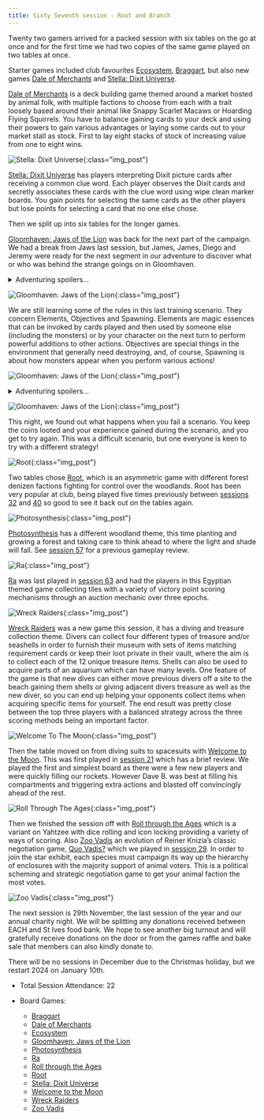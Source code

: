 ```yaml
---
title: Sixty Seventh session - Root and Branch
---
```


Twenty two gamers arrived for a packed session with six tables on the go at once and for the first time we had two copies of the same game played on two tables at once. 

Starter games included club favourites [Ecosystem][E], [Braggart][Brag], but also new games [Dale of Merchants][DoM] and [Stella: Dixit Universe][SDU].

[Dale of Merchants][DoM] is a deck building game themed around a market hosted by animal folk, with multiple factions to choose from each with a trait loosely based around their animal like Snappy Scarlet Macaws or Hoarding Flying Squirrels. You have to balance gaining cards to your deck and using their powers to gain various advantages or laying some cards out to your market stall as stock. First to lay eight stacks of stock of increasing value from one to eight wins. 

![Stella: Dixit Universe](/images/posts/2023_11_15/StellaDixit01.jpg "Stella: Dixit Universe"){:class="img_post"}

[Stella: Dixit Universe][SDU] has players interpreting Dixit picture cards after receiving a common clue word. Each player observes the Dixit cards and secretly associates these cards with the clue word using wipe clean marker boards. You gain points for selecting the same cards as the other players but lose points for selecting a card that no one else chose.
 
Then we split up into six tables for the longer games.

<a id="jaws-session4"></a>
[Gloomhaven: Jaws of the Lion][GJL] was back for the next part of the campaign. We had a break from Jaws last session, but James, James, Diego and Jeremy were ready for the next segment in our adventure to discover what or who was behind the strange goings on in Gloomhaven.

<details><summary>Adventuring spoilers...</summary>
The party tracked down the building marked on the map they found on the ship to find it was a burnt empty shell. But with a little bit of digging through the rubble we found a set of stairs leading into a foul smelling chamber filled with red-robed zealots chanting something incomprehensible.
<br><br>
Suddenly 4 massive stones erupted from the floor, and huge cracks started appearing in the ceiling. It was time to stop whatever was going on here!
</details>

![Gloomhaven: Jaws of the Lion](/images/posts/2023_11_15/Jaws01.jpg "Gloomhaven: Jaws of the Lion"){:class="img_post"}

We are still learning some of the rules in this last training scenario. They concern Elements, Objectives and Spawning. Elements are magic essences that can be invoked by cards played and then used by someone else (including the monsters) or by your character on the next turn to perform powerful additions to other actions. Objectives are special things in the environment that generally need destroying, and, of course, Spawning is about how monsters appear when you perform various actions!

![Gloomhaven: Jaws of the Lion](/images/posts/2023_11_15/Jaws02.jpg "Gloomhaven: Jaws of the Lion"){:class="img_post"}

<details><summary>Adventuring spoilers...</summary>
So the party had 4 objectives to destroy - the summoning stones - to disrupt the ritual. Unfortunately the group did not have a good start with several bad moves and actions that either didn't land their hits or meant they didn't reach their intended targets. Joe did the best by using his void magic to control some of the zealots to attack each other and use the elements to heal other party members. But then his luck ran out when he ventured too far into the battle and got targeted and taken down.
<br><br>
The rest of the group rallied and managed to take out the remaining zealots and Trocian used his sickles to take down a stone golem. Theyren then triggered a spawning event by destroying the second stone - where more zealots piled into the room from another passage. Milly used her big bang to do some serious damage to a group of zealots and an objective but soon succumbed to a barrage of blows.
<br><br>
Theyren deftly took out the last objective, whilst Trocian healed, but unfortunately they were overwhelmed by more foes from the depths and so we had to concede the scenario.
</details>

![Gloomhaven: Jaws of the Lion](/images/posts/2023_11_15/Jaws03.jpg "Gloomhaven: Jaws of the Lion"){:class="img_post"}

This night, we found out what happens when you fail a scenario. You keep the coins looted and your experience gained during the scenario, and you get to try again. This was a difficult scenario, but one everyone is keen to try with a different strategy!

![Root](/images/posts/2023_11_15/Root01.jpg "Root"){:class="img_post"}

Two tables chose [Root][R], which is an asymmetric game with different forest denizen factions fighting for control over the woodlands. Root has been very popular at club, being played five times previously between [sessions 32][32] and [40][40] so good to see it back out on the tables again.

![Photosynthesis](/images/posts/2023_11_15/Photosynthesis01.jpg "Photosynthesis"){:class="img_post"}

[Photosynthesis][Ph] has a different woodland theme, this time planting and growing a forest and taking care to think ahead to where the light and shade will fall. See [session 57][57] for a previous gameplay review.

![Ra](/images/posts/2023_11_15/Ra01.jpg "Ra"){:class="img_post"}

[Ra][Ra] was last played in [session 63][63] and had the players in this Egyptian themed game collecting tiles with a variety of victory point scoring mechanisms through an auction mechanic over three epochs.

![Wreck Raiders](/images/posts/2023_11_15/WreckRaiders01.jpg "Wreck Raiders"){:class="img_post"}

[Wreck Raiders][WR] was a new game this session, it has a diving and treasure collection theme. Divers can collect four different types of treasure and/or seashells in order to furnish their museum with sets of items matching requirement cards or keep their loot private in their vault, where the aim is to collect each of the 12 unique treasure items. Shells can also be used to acquire parts of an aquarium which can have many levels. One feature of the game is that new dives can either move previous divers off a site to the beach gaining them shells or giving adjacent divers treasure as well as the new diver, so you can end up helping your opponents collect items when acquiring specific items for yourself. The end result was pretty close between the top three players with a balanced strategy across the three scoring methods being an important factor.

![Welcome To The Moon](/images/posts/2023_11_15/WelcomeToMoon01.jpg "Welcome To The Moon"){:class="img_post"}

Then the table moved on from diving suits to spacesuits with [Welcome to the Moon][WTM]. This was first played in [session 21][21] which has a brief review. We played the first and simplest board as there were a few new players and were quickly filling our rockets. However Dave B. was best at filling his compartments and triggering extra actions and blasted off convincingly ahead of the rest.

![Roll Through The Ages](/images/posts/2023_11_15/RollThroughAges01.jpg "Roll Through The Ages"){:class="img_post"}

Then we finished the session off with [Roll through the Ages][RttA] which is a variant on Yahtzee with dice rolling and icon locking providing a variety of ways of scoring. Also [Zoo Vadis][ZV] an evolution of Reiner Knizia’s classic negotiation game, [Quo Vadis?][QV] which we played in [session 29][29]. In order to join the star exhibit, each species must campaign its way up the hierarchy of enclosures with the majority support of animal voters. This is a political scheming and strategic negotiation game to get your animal faction the most votes.

![Zoo Vadis](/images/posts/2023_11_15/ZooVadis01.jpg "Zoo Vadis"){:class="img_post"}

The next session is 29th November, the last session of the year and our annual charity night. We will be splitting any donations received between EACH and St Ives food bank. We hope to see another big turnout and will gratefully receive donations on the door or from the games raffle and bake sale that members can also kindly donate to. 

There will be no sessions in December due to the Christmas holiday, but we restart 2024 on January 10th.

* Total Session Attendance: 22
* Board Games:

	 * [Braggart][Brag]
	 * [Dale of Merchants][DoM]
	 * [Ecosystem][E]
	 * [Gloomhaven: Jaws of the Lion][GJL]
	 * [Photosynthesis][Ph]
	 * [Ra][Ra]
	 * [Roll through the Ages][RttA]
	 * [Root][R]
	 * [Stella: Dixit Universe][SDU]
	 * [Welcome to the Moon][WTM]
	 * [Wreck Raiders][WR]
	 * [Zoo Vadis][ZV]

[21]: /2022/01/12/twentyfirst-session.html
[29]: /2022/05/04/twentyninth-session.html
[32]: /2022/06/15/thirtysecond-session.html
[40]: /2022/10/05/fortieth-session.html
[57]: /2023/06/28/fiftyseventh-session.html
[63]: /2023/09/20/sixtythird-session.html

[Brag]: {{site.data.BoardGameLinks.Braggart.Link}}
[DoM]: {{site.data.BoardGameLinks.DaleOfMerchants.Link}}
[E]: {{site.data.BoardGameLinks.Ecosystem.Link}}
[GJL]: {{site.data.BoardGameLinks.GloomhavenJawsOfTheLion.Link}}
[Ph]: {{site.data.BoardGameLinks.Photosynthesis.Link}}
[Ra]: {{site.data.BoardGameLinks.Ra.Link}}
[RttA]: {{site.data.BoardGameLinks.RollThroughTheAges.Link}}
[R]: {{site.data.BoardGameLinks.Root.Link}}
[SDU]: {{site.data.BoardGameLinks.StellaDixitUniverse.Link}}
[WTM]: {{site.data.BoardGameLinks.WelcomeToTheMoon.Link}}
[WR]: {{site.data.BoardGameLinks.WreckRaiders.Link}}
[ZV]: {{site.data.BoardGameLinks.ZooVadis.Link}}
[QV]: {{site.data.BoardGameLinks.QuoVadis.Link}}

[Contact]: /Contact.html
